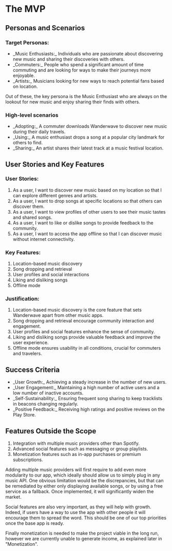 # The MVP

## Personas and Scenarios

### Target Personas:

<ul>
  <li>_Music Enthusiasts:_ Individuals who are passionate about discovering new music and sharing their discoveries with others.</li>
<li>_Commuters:_ People who spend a significant amount of time commuting and are looking for ways to make their journeys more enjoyable.</li>
<li>_Artists:_ Musicians looking for new ways to reach potential fans based on location.</li>
</ul>

Out of these, the key persona is the Music Enthusiast who are always on the lookout for new music and enjoy sharing their finds with others.

### High-level scenarios
<ul>
  <li>_Adopting:_ A commuter downloads Wanderwave to discover new music during their daily travels.</li>
  <li>_Using:_ A music enthusiast drops a song at a popular city landmark for others to find.</li>
  <li>_Sharing:_ An artist shares their latest track at a music festival location.</li>
</ul>

## User Stories and Key Features

### User Stories:


1. As a user, I want to discover new music based on my location so that I can explore different genres and artists.
2. As a user, I want to drop songs at specific locations so that others can discover them.
3. As a user, I want to view profiles of other users to see their music tastes and shared songs.
4. As a user, I want to like or dislike songs to provide feedback to the community.
5. As a user, I want to access the app offline so that I can discover music without internet connectivity.


### Key Features:


1. Location-based music discovery
2. Song dropping and retrieval
3. User profiles and social interactions
4. Liking and disliking songs
5. Offline mode


### Justification:


1. Location-based music discovery is the core feature that sets Wanderwave apart from other music apps.
2. Song dropping and retrieval encourage community interaction and engagement.
3. User profiles and social features enhance the sense of community.
4. Liking and disliking songs provide valuable feedback and improve the user experience.
5. Offline mode ensures usability in all conditions, crucial for commuters and travelers.


## Success Criteria

<ul>
  <li>_User Growth:_ Achieving a steady increase in the number of new users.</li>
  <li>_User Engagement:_ Maintaining a high number of active users and a low number of inactive accounts.</li>
  <li>_Self-Sustainability:_ Ensuring frequent song sharing to keep tracklists in beacons changing regularly.</li>
  <li>_Positive Feedback:_ Receiving high ratings and positive reviews on the Play Store.</li>
</ul>

## Features Outside the Scope


1. Integration with multiple music providers other than Spotify.
2. Advanced social features such as messaging or group playlists.
3. Monetization features such as in-app purchases or premium subscriptions.

Adding multiple music providers will first require to add even more modularity to our app, which ideally should allow us to simply plug in any music API. One obvious limitation would be the discrepancies, but that can be remediated by either only displaying available songs, or by using a free service as a fallback. Once implemented, it will significantly widen the market.

Social features are also very important, as they will help with growth. Indeed, if users have a way to use the app with other people it will encourage them to spread the word. This should be one of our top priorities once the base app is ready.

Finally monetization is needed to make the project viable in the long run, however we are currently unable to generate income, as explained later in "Monetization".

